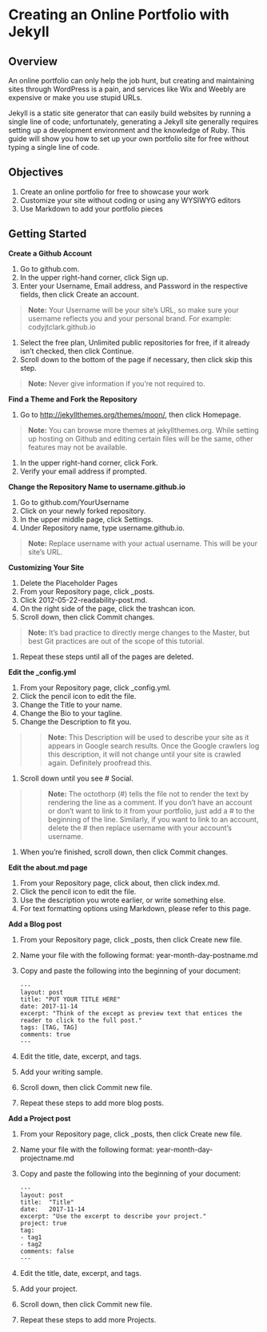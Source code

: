# Creating an Online Portfolio with Jekyll

## Overview

An online portfolio can only help the job hunt, but creating and maintaining sites through WordPress is a pain, and services like Wix and Weebly are expensive or make you use stupid URLs. 

Jekyll is a static site generator that can easily build websites by running a single line of code; unfortunately, generating a Jekyll site generally requires setting up a development environment and the knowledge of Ruby. This guide will show you how to set up your own portfolio site for free without typing a single line of code.

## Objectives

1. Create an online portfolio for free to showcase your work 
1. Customize your site without coding or using any WYSIWYG editors
1. Use Markdown to add your portfolio pieces

## Getting Started

**Create a Github Account**

1. Go to github.com.
1. In the upper right-hand corner, click Sign up.
1. Enter your Username, Email address, and Password in the respective fields, then click Create an account.

> **Note:** Your Username will be your site’s URL, so make sure your username reflects you and your personal brand. For example: codyjtclark.github.io  

1. Select the free plan, Unlimited public repositories for free, if it already isn’t checked, then click Continue.
1. Scroll down to the bottom of the page if necessary, then click skip this step.

> **Note:** Never give information if you’re not required to. 

**Find a Theme and Fork the Repository**

1. Go to http://jekyllthemes.org/themes/moon/, then click Homepage.
	
> **Note:** You can browse more themes at jekyllthemes.org. While setting up hosting on Github and editing certain files will be the same, other features may not be available. 

1. In the upper right-hand corner, click Fork.
1. Verify your email address if prompted. 

**Change the Repository Name to username.github.io**

1. Go to github.com/YourUsername
1. Click on your newly forked repository.
1. In the upper middle page, click Settings.
1. Under Repository name, type username.github.io.

> **Note:** Replace username with your actual username. This will be your site’s URL.

**Customizing Your Site**

1. Delete the Placeholder Pages
1. From your Repository page, click _posts.
1. Click 2012-05-22-readability-post.md.
1. On the right side of the page, click the trashcan icon.
1. Scroll down, then click Commit changes.

> **Note:** It’s bad practice to directly merge changes to the Master, but best Git practices are out of the scope of this tutorial. 

1. Repeat these steps until all of the pages are deleted.

**Edit the _config.yml**

1. From your Repository page, click _config.yml.
1. Click the pencil icon to edit the file.
1. Change the Title to your name.
1. Change the Bio to your tagline. 
1. Change the Description to fit you.

> > **Note:** This Description will be used to describe your site as it appears in Google search results. Once the Google crawlers log this description, it will not change until your site is crawled again. Definitely proofread this. 

1. Scroll down until you see # Social. 

> > **Note:** The octothorp (#) tells the file not to render the text by rendering the line as a comment. If you don’t have an account or don’t want to link to it from your portfolio, just add a # to the beginning of the line. Similarly, if you want to link to an account, delete the # then replace username with your account’s username.   

1. When you’re finished, scroll down, then click Commit changes.

**Edit the about.md page**

1. From your Repository page, click about, then click index.md.
1. Click the pencil icon to edit the file. 
1. Use the description you wrote earlier, or write something else. 
1. For text formatting options using Markdown, please refer to this page.

**Add a Blog post**
1. From your Repository page, click _posts, then click Create new file.
1. Name your file with the following format: year-month-day-postname.md
1. Copy and paste the following into the beginning of your document:

   ```
   ---
   layout: post
   title: "PUT YOUR TITLE HERE"
   date: 2017-11-14
   excerpt: "Think of the except as preview text that entices the reader to click to the full post."
   tags: [TAG, TAG]
   comments: true
   ---
   ```

1. Edit the title, date, excerpt, and tags. 
1. Add your writing sample.
1. Scroll down, then click Commit new file.
1. Repeat these steps to add more blog posts.	

**Add a Project post**
1. From your Repository page, click _posts, then click Create new file.
1. Name your file with the following format: year-month-day-projectname.md
1. Copy and paste the following into the beginning of your document:

   ```
   ---
   layout: post
   title:  "Title"
   date:   2017-11-14
   excerpt: "Use the excerpt to describe your project."
   project: true
   tag:
   - tag1 
   - tag2
   comments: false
   ---
   ```

1. Edit the title, date, excerpt, and tags. 
1. Add your project.
1. Scroll down, then click Commit new file.
1. Repeat these steps to add more Projects.	
